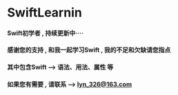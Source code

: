 # SwiftLearnin
#### Swift初学者 , 持续更新中····
#### 感谢您的支持 , 和我一起学习Swift  ,  我的不足和欠缺请您指点
#### 其中包含Swift --> 语法、用法、属性 等
#### 如果您有需要 , 请联系 --> lyn_326@163.com
